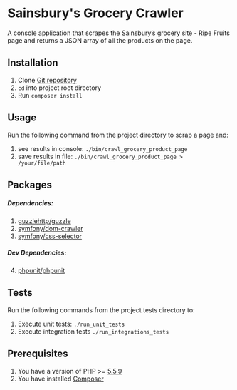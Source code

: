 # Sainsbury's Grocery Crawler
A console application that scrapes the Sainsbury’s grocery site - Ripe Fruits page and returns a JSON array of all the products on the page.

## Installation

1. Clone [Git repository](https://github.com/ttarnowski/sainsburys-scraper)
2. `cd` into project root directory
3. Run `composer install`

## Usage

Run the following command from the project directory to scrap a page and:

1. see results in console: `./bin/crawl_grocery_product_page`
2. save results in file: `./bin/crawl_grocery_product_page > /your/file/path`

## Packages

##### Dependencies:
1. [guzzlehttp/guzzle](https://packagist.org/packages/guzzlehttp/guzzle)
2. [symfony/dom-crawler](https://packagist.org/packages/symfony/dom-crawler)
3. [symfony/css-selector](https://packagist.org/packages/symfony/css-selector)

##### Dev Dependencies:
4. [phpunit/phpunit](https://packagist.org/packages/phpunit/phpunit)

## Tests

Run the following commands from the project tests directory to:

1. Execute unit tests: `./run_unit_tests`
2. Execute integration tests `./run_integrations_tests`

## Prerequisites

1. You have a version of PHP >= [5.5.9](http://php.net/releases/5_5_9.php)
2. You have installed [Composer](https://getcomposer.org/)